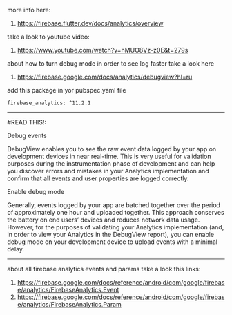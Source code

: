 more info here:

1. https://firebase.flutter.dev/docs/analytics/overview

take a look to youtube video:

1. https://www.youtube.com/watch?v=hMUO8Vz-z0E&t=279s

about how to turn debug mode in order to see log faster take a look here

1. https://firebase.google.com/docs/analytics/debugview?hl=ru

add this package in yor pubspec.yaml file

    firebase_analytics: ^11.2.1

------------------------------------------------

#READ THIS!:

Debug events

DebugView enables you to see the raw event data logged by your app on development devices in near real-time.
This is very useful for validation purposes during the instrumentation phase of development and can help you
discover errors and mistakes in your Analytics implementation and confirm that all events and user properties are logged correctly.



Enable debug mode

Generally, events logged by your app are batched together over the period of approximately one hour and uploaded together.
This approach conserves the battery on end users’ devices and reduces network data usage. However,
for the purposes of validating your Analytics implementation (and, in order to view your Analytics in the DebugView report),
you can enable debug mode on your development device to upload events with a minimal delay.


--------------------------------------------

about all firebase analytics events and params take a look this links:

1. https://firebase.google.com/docs/reference/android/com/google/firebase/analytics/FirebaseAnalytics.Event
2. https://firebase.google.com/docs/reference/android/com/google/firebase/analytics/FirebaseAnalytics.Param